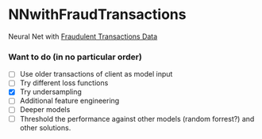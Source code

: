 # NNwithFraudTransactions
Neural Net with [Fraudulent Transactions Data]((https://www.kaggle.com/datasets/chitwanmanchanda/fraudulent-transactions-data?resource=download))

### Want to do (in no particular order)
- [ ] Use older transactions of client as model input
- [ ] Try different loss functions
- [x] Try undersampling
- [ ] Additional feature engineering
- [ ] Deeper models
- [ ] Threshold the performance against other models (random forrest?) and other solutions.
